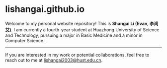 # lishangai.github.io

Welcome to my personal website repository! This is **Shangai Li (Evan, 李尚艾)**. I am currently a fourth-year student at Huazhong University of Science and Technology, pursuing a major in Basic Medicine and a minor in Computer Science. 

---

If you are interested in my work or potential collaborations, feel free to reach out to me at [lishangai2003@hust.edu.cn](mailto:lishangai2003@hust.edu.cn).
